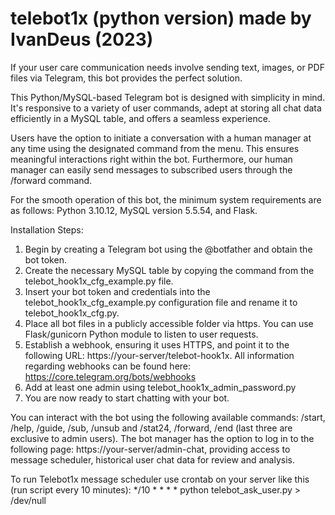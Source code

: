 # telebot1x (python version) made by IvanDeus (2023)
If your user care communication needs involve sending text, images, or PDF files via Telegram, this bot provides the perfect solution.

This Python/MySQL-based Telegram bot is designed with simplicity in mind. It's responsive to a variety of user commands, adept at storing all chat data efficiently in a MySQL table, and offers a seamless experience.

Users have the option to initiate a conversation with a human manager at any time using the designated command from the menu. This ensures meaningful interactions right within the bot. Furthermore, our human manager can easily send messages to subscribed users through the /forward command.

For the smooth operation of this bot, the minimum system requirements are as follows: Python 3.10.12, MySQL version 5.5.54, and Flask.

Installation Steps:

1. Begin by creating a Telegram bot using the @botfather and obtain the bot token.
2. Create the necessary MySQL table by copying the command from the telebot_hook1x_cfg_example.py file.
3. Insert your bot token and credentials into the telebot_hook1x_cfg_example.py configuration file and rename it to telebot_hook1x_cfg.py.
4. Place all bot files in a publicly accessible folder via https. You can use Flask/gunicorn Python module to listen to user requests.
5. Establish a webhook, ensuring it uses HTTPS, and point it to the following URL: https://your-server/telebot-hook1x. All information regarding webhooks can be found here: https://core.telegram.org/bots/webhooks
6. Add at least one admin using telebot_hook1x_admin_password.py
7. You are now ready to start chatting with your bot.

You can interact with the bot using the following available commands: /start, /help, /guide, /sub, /unsub and /stat24, /forward, /end (last three are exclusive to admin users).
The bot manager has the option to log in to the following page: https://your-server/admin-chat, providing access to message scheduler, historical user chat data for review and analysis.

To run Telebot1x message scheduler use crontab on your server like this (run script every 10 minutes):
 */10 * * * * python telebot_ask_user.py > /dev/null
 
